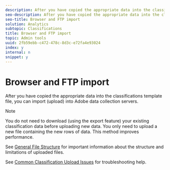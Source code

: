 ```yaml
---
description: After you have copied the appropriate data into the classifications template file, you can import (upload) into Adobe data collection servers.
seo-description: After you have copied the appropriate data into the classifications template file, you can import (upload) into Adobe data collection servers.
seo-title: Browser and FTP import
solution: Analytics
subtopic: Classifications
title: Browser and FTP import
topic: Admin tools
uuid: 2fb59ebb-c472-478c-8d3c-e72fa4e93024
index: y
internal: n
snippet: y
---
```


# Browser and FTP import

After you have copied the appropriate data into the classifications template file, you can import (upload) into Adobe data collection servers.

>[!NOTE]
>
>You do not need to download (using the export feature) your existing classification data before uploading new data. You only need to upload a new file containing the new rows of data. This method improves performance.

See [General File Structure](../../c_classifications2/c_classifications_importer/c_saint_data_files.md#concept_9EFF968DF5D244A887DE94075431C1BE) for important information about the structure and limitations of uploaded files.

See [Common Classification Upload Issues](http://helpx.adobe.com/analytics/kb/common-saint-upload-issues.html) for troubleshooting help. 
